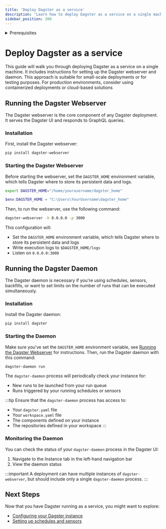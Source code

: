 ```yaml
---
title: 'Deploy Dagster as a service'
description: 'Learn how to deploy Dagster as a service on a single machine'
sidebar_position: 200
---
```


<details>
  <summary>Prerequisites</summary>

To follow the steps in this guide, you'll need:

- A Dagster project created
- Working knowledge of containerization and managing services

</details>

# Deploy Dagster as a service

This guide will walk you through deploying Dagster as a service on a single machine. It includes instructions for setting up the Dagster webserver and daemon. This approach is suitable for small-scale deployments or for testing purposes. For production environments, consider using containerized deployments or cloud-based solutions

## Running the Dagster Webserver

The Dagster webserver is the core component of any Dagster deployment. It serves the Dagster UI and responds to GraphQL queries.

### Installation

First, install the Dagster webserver:

```bash
pip install dagster-webserver
```

### Starting the Dagster Webserver

Before starting the webserver, set the `DAGSTER_HOME` environment variable, which tells Dagster where to store its persistent data and logs.

<Tabs>
  <TabItem value="linux-mac" label="Linux/macOS (Bash)" default>

```bash
export DAGSTER_HOME="/home/yourusername/dagster_home"
```

  </TabItem>
  <TabItem value="windows" label="Windows (PowerShell)" default>

```powershell
$env:DAGSTER_HOME = "C:\Users\YourUsername\dagster_home"
```

  </TabItem>

</Tabs>

Then, to run the webserver, use the following command:

```bash
dagster-webserver -h 0.0.0.0 -p 3000
```

This configuration will:

- Set the `DAGSTER_HOME` environment variable, which tells Dagster where to store its persistent data and logs
- Write execution logs to `$DAGSTER_HOME/logs`
- Listen on `0.0.0.0:3000`

## Running the Dagster Daemon

The Dagster daemon is necessary if you're using schedules, sensors, backfills, or want to set limits on the number of runs that can be executed simultaneously.

### Installation

Install the Dagster daemon:

```bash
pip install dagster
```

### Starting the Daemon

Make sure you've set the `DAGSTER_HOME` environment variable, see [Running the Dagster Webserver](#running-the-dagster-webserver) for instructions.
Then, run the Dagster daemon with this command:

```bash
dagster-daemon run
```

The `dagster-daemon` process will periodically check your instance for:

- New runs to be launched from your run queue
- Runs triggered by your running schedules or sensors

:::tip
Ensure that the `dagster-daemon` process has access to:

- Your `dagster.yaml` file
- Your `workspace.yaml` file
- The components defined on your instance
- The repositories defined in your workspace
  :::

### Monitoring the Daemon

You can check the status of your `dagster-daemon` process in the Dagster UI:

1. Navigate to the Instance tab in the left-hand navigation bar
2. View the daemon status

:::important
A deployment can have multiple instances of `dagster-webserver`, but should include only a single `dagster-daemon` process.
:::

## Next Steps

Now that you have Dagster running as a service, you might want to explore:

- [Configuring your Dagster instance](/todo)
- [Setting up schedules and sensors](/guides/automate/schedules)

